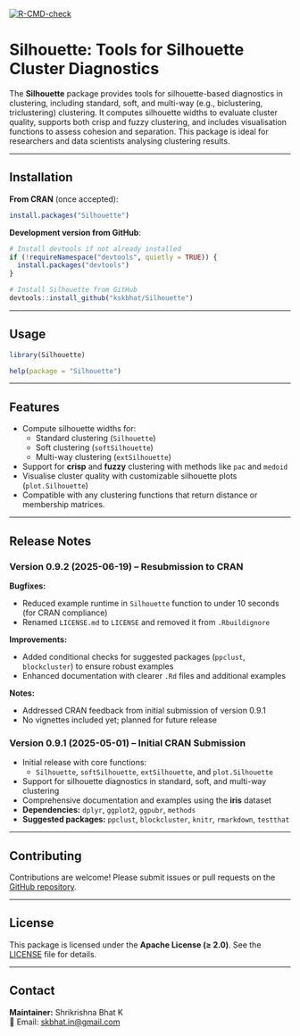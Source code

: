 <!-- badges: start -->
[![R-CMD-check](https://github.com/kskbhat/Silhouette/actions/workflows/R-CMD-check.yaml/badge.svg)](https://github.com/kskbhat/Silhouette/actions/workflows/R-CMD-check.yaml)
<!-- badges: end -->
# Silhouette: Tools for Silhouette Cluster Diagnostics

The **Silhouette** package provides tools for silhouette-based diagnostics in clustering, including standard, soft, and multi-way (e.g., biclustering, triclustering) clustering. It computes silhouette widths to evaluate cluster quality, supports both crisp and fuzzy clustering, and includes visualisation functions to assess cohesion and separation. This package is ideal for researchers and data scientists analysing clustering results.

---

## Installation

**From CRAN** (once accepted):

```r
install.packages("Silhouette")
```

**Development version from GitHub**:

```r
# Install devtools if not already installed
if (!requireNamespace("devtools", quietly = TRUE)) {
  install.packages("devtools")
}

# Install Silhouette from GitHub
devtools::install_github("kskbhat/Silhouette")
```

---

## Usage

```r
library(Silhouette)

help(package = "Silhouette")
```

---

## Features

* Compute silhouette widths for:
  * Standard clustering (`Silhouette`)
  * Soft clustering (`softSilhouette`)
  * Multi-way clustering (`extSilhouette`)
* Support for **crisp** and **fuzzy** clustering with methods like `pac` and `medoid`
* Visualise cluster quality with customizable silhouette plots (`plot.Silhouette`)
* Compatible with any clustering functions that return distance or membership matrices.
---

## Release Notes

### Version 0.9.2 (2025-06-19) – Resubmission to CRAN

**Bugfixes:**

* Reduced example runtime in `Silhouette` function to under 10 seconds (for CRAN compliance)
* Renamed `LICENSE.md` to `LICENSE` and removed it from `.Rbuildignore`

**Improvements:**

* Added conditional checks for suggested packages (`ppclust`, `blockcluster`) to ensure robust examples
* Enhanced documentation with clearer `.Rd` files and additional examples

**Notes:**

* Addressed CRAN feedback from initial submission of version 0.9.1
* No vignettes included yet; planned for future release

### Version 0.9.1 (2025-05-01) – Initial CRAN Submission

* Initial release with core functions:
  * `Silhouette`, `softSilhouette`, `extSilhouette`, and `plot.Silhouette`
* Support for silhouette diagnostics in standard, soft, and multi-way clustering
* Comprehensive documentation and examples using the **iris** dataset
* **Dependencies:** `dplyr`, `ggplot2`, `ggpubr`, `methods`
* **Suggested packages:** `ppclust`, `blockcluster`, `knitr`, `rmarkdown`, `testthat`

---

## Contributing

Contributions are welcome! Please submit issues or pull requests on the [GitHub repository](https://github.com/kskbhat/Silhouette).

---

## License

This package is licensed under the **Apache License (≥ 2.0)**. See the [LICENSE](LICENSE) file for details.

---

## Contact

**Maintainer:** Shrikrishna Bhat K  
📧 Email: [skbhat.in@gmail.com](mailto:skbhat.in@gmail.com)
